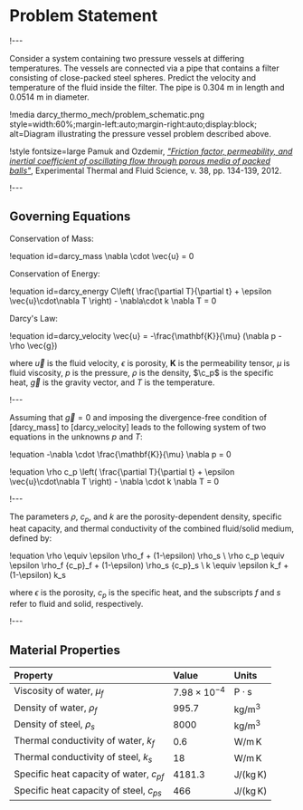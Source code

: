 # Problem Statement

!---

Consider a system containing two pressure vessels at differing temperatures. The vessels are
connected via a pipe that contains a filter consisting of close-packed steel spheres. Predict the
velocity and temperature of the fluid inside the filter. The pipe is 0.304 m in length and 0.0514 m
in diameter.

!media darcy_thermo_mech/problem_schematic.png
       style=width:60%;margin-left:auto;margin-right:auto;display:block;
       alt=Diagram illustrating the pressure vessel problem described above.

!style fontsize=large
Pamuk and Ozdemir, [*"Friction factor, permeability, and inertial coefficient of oscillating flow through porous media of packed balls"*](https://www.sciencedirect.com/science/article/pii/S0894177711002640), Experimental Thermal and Fluid Science, v. 38, pp. 134-139, 2012.

!---

## Governing Equations

Conservation of Mass:

!equation id=darcy_mass
\nabla \cdot \vec{u} = 0

Conservation of Energy:

!equation id=darcy_energy
C\left( \frac{\partial T}{\partial t} + \epsilon \vec{u}\cdot\nabla T \right) - \nabla\cdot k \nabla T = 0

Darcy's Law:

!equation id=darcy_velocity
\vec{u} = -\frac{\mathbf{K}}{\mu} (\nabla p - \rho \vec{g})

where $\vec{u}$ is the fluid velocity, $\epsilon$ is porosity, $\mathbf{K}$ is the permeability
tensor, $\mu$ is fluid viscosity, $p$ is the pressure, $\rho$ is the density, $\c_p$ is the specific heat, $\vec{g}$ is the
gravity vector, and $T$ is the temperature.

!---

Assuming that $\vec{g}=0$ and imposing the divergence-free condition of [darcy_mass]
to [darcy_velocity] leads to the following system of two equations in the unknowns
$p$ and $T$:

!equation
-\nabla \cdot \frac{\mathbf{K}}{\mu} \nabla p  = 0

!equation
\rho c_p \left( \frac{\partial T}{\partial t} + \epsilon \vec{u}\cdot\nabla T \right) - \nabla \cdot k \nabla T = 0

!---

The parameters $\rho$, $c_p$, and $k$ are the porosity-dependent density, specific heat capacity, and thermal
conductivity of the combined fluid/solid medium, defined by:

!equation
\rho \equiv \epsilon \rho_f + (1-\epsilon) \rho_s
\\
\rho c_p \equiv \epsilon \rho_f {c_p}_f + (1-\epsilon) \rho_s {c_p}_s
\\
k \equiv \epsilon k_f + (1-\epsilon) k_s

 where $\epsilon$ is the porosity, $c_p$ is the specific heat, and the subscripts $f$ and $s$ refer
 to fluid and solid, respectively.

!---

## Material Properties

| Property | Value | Units |
| :- | :- | :- |
| Viscosity of water, $\mu_f$ | $7.98\times10^{-4}$ |  $\textrm{P}\cdot\textrm{s}$ |
| Density of water, $\rho_f$ | 995.7 | $\textrm{kg}/\textrm{m}^3$ |
| Density of steel, $\rho_s$ | 8000 | $\textrm{kg}/\textrm{m}^3$ |
| Thermal conductivity of water, $k_f$ | 0.6 | $\textrm{W}/\textrm{m}\,\textrm{K}$ |
| Thermal conductivity of steel, $k_s$ | 18 | $\textrm{W}/\textrm{m}\,\textrm{K}$ |
| Specific heat capacity of water, $c_p{_f}$ | 4181.3 | $\textrm{J}/(\textrm{kg}\,\textrm{K})$ |
| Specific heat capacity of steel, $c_p{_s}$ | 466 | $\textrm{J}/(\textrm{kg}\,\textrm{K})$ |
